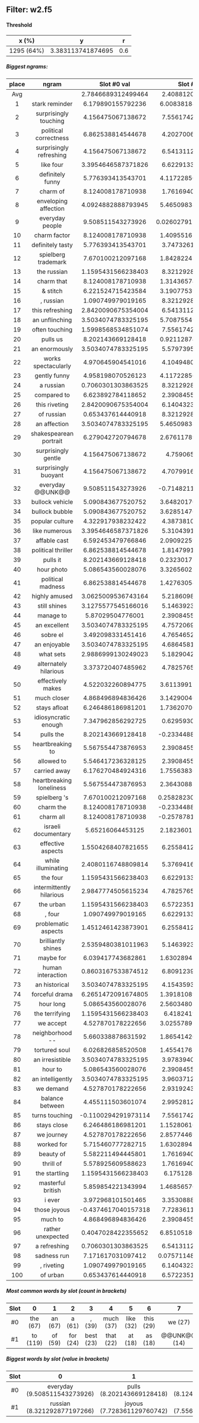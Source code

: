 ## Filter: w2.f5
#### Threshold
x (%) | y | r
:--: | :--: | :--:
1295 (64%) | 3.383113741874695 | 0.6
##### Biggest ngrams:
place | ngram | Slot #0 val | Slot #1 val | sum
:--: | :--: | :--: | :--: | :--: 
Avg | | 2.7846689312499464 | 2.408812039204546 | | 
1 | stark reminder | 6.179890155792236 | 6.0083818435668945 | 12.18827199935913
2 | surprisingly touching | 4.156475067138672 | 7.556174278259277 | 11.71264934539795
3 | political correctness | 6.862538814544678 | 4.202700614929199 | 11.065239429473877
4 | surprisingly refreshing | 4.156475067138672 | 6.541311264038086 | 10.697786331176758
5 | like four | 3.3954646587371826 | 6.622913360595703 | 10.018378019332886
6 | definitely funny | 5.776393413543701 | 4.1172285079956055 | 9.893621921539307
7 | charm of | 8.124008178710938 | 1.761694073677063 | 9.885702252388
8 | enveloping affection | 4.0924882888793945 | 5.4650983810424805 | 9.557586669921875
9 | everyday people | 9.508511543273926 | 0.026027917861938477 | 9.534539461135864
10 | charm factor | 8.124008178710938 | 1.4095516204833984 | 9.533559799194336
11 | definitely tasty | 5.776393413543701 | 3.747326135635376 | 9.523719549179077
12 | spielberg trademark | 7.670100212097168 | 1.8428224325180054 | 9.512922644615173
13 | the russian | 1.1595431566238403 | 8.321292877197266 | 9.480836033821106
14 | charm that | 8.124008178710938 | 1.3143657445907593 | 9.438373923301697
15 | & stitch | 6.221524715423584 | 3.1907753944396973 | 9.412300109863281
16 | , russian | 1.090749979019165 | 8.321292877197266 | 9.41204285621643
17 | this refreshing | 2.8420090675354004 | 6.541311264038086 | 9.383320331573486
18 | an unflinching | 3.5034074783325195 | 5.7087554931640625 | 9.212162971496582
19 | often touching | 1.5998568534851074 | 7.556174278259277 | 9.156031131744385
20 | pulls us | 8.202143669128418 | 0.9211287498474121 | 9.12327241897583
21 | an enormously | 3.5034074783325195 | 5.579739570617676 | 9.083147048950195
22 | works spectacularly | 4.970645904541016 | 4.104948043823242 | 9.075593948364258
23 | gently funny | 4.958198070526123 | 4.1172285079956055 | 9.075426578521729
24 | a russian | 0.7060301303863525 | 8.321292877197266 | 9.027323007583618
25 | compared to | 6.623892784118652 | 2.390845537185669 | 9.014738321304321
26 | this riveting | 2.8420090675354004 | 6.140432357788086 | 8.982441425323486
27 | of russian | 0.653437614440918 | 8.321292877197266 | 8.974730491638184
28 | an affection | 3.5034074783325195 | 5.4650983810424805 | 8.968505859375
29 | shakespearean portrait | 6.279042720794678 | 2.6761178970336914 | 8.95516061782837
30 | surprisingly gentle | 4.156475067138672 | 4.7590651512146 | 8.915540218353271
31 | surprisingly buoyant | 4.156475067138672 | 4.707991600036621 | 8.864466667175293
32 | everyday @@UNK@@ | 9.508511543273926 | -0.7148211002349854 | 8.79369044303894
33 | bullock vehicle | 5.090843677520752 | 3.6482017040252686 | 8.73904538154602
34 | bullock bubble | 5.090843677520752 | 3.6285147666931152 | 8.719358444213867
35 | popular culture | 4.322917938232422 | 4.387381076812744 | 8.710299015045166
36 | like numerous | 3.3954646587371826 | 5.310439109802246 | 8.705903768539429
37 | affable cast | 6.592453479766846 | 2.0909225940704346 | 8.68337607383728
38 | political thriller | 6.862538814544678 | 1.814799189567566 | 8.677338004112244
39 | pulls it | 8.202143669128418 | 0.2323017716407776 | 8.434445440769196
40 | hour photo | 5.086543560028076 | 3.3265602588653564 | 8.413103818893433
41 | political madness | 6.862538814544678 | 1.4276305437088013 | 8.290169358253479
42 | highly amused | 3.0625009536743164 | 5.218609809875488 | 8.281110763549805
43 | still shines | 3.1275577545166016 | 5.146392345428467 | 8.273950099945068
44 | manage to | 5.87029504776001 | 2.390845537185669 | 8.261140584945679
45 | an excellent | 3.5034074783325195 | 4.757206916809082 | 8.260614395141602
46 | sobre el | 3.492098331451416 | 4.765465259552002 | 8.257563591003418
47 | an enjoyable | 3.5034074783325195 | 4.686458110809326 | 8.189865589141846
48 | what sets | 2.9886999130249023 | 5.182904243469238 | 8.17160415649414
49 | alternately hilarious | 3.373720407485962 | 4.782576560974121 | 8.156296968460083
50 | effectively makes | 4.522032260894775 | 3.6113991737365723 | 8.133431434631348
51 | much closer | 4.868496894836426 | 3.1429004669189453 | 8.011397361755371
52 | stays afloat | 6.246486186981201 | 1.7362070083618164 | 7.982693195343018
53 | idiosyncratic enough | 7.347962856292725 | 0.629593014717102 | 7.977555871009827
54 | pulls the | 8.202143669128418 | -0.2334488034248352 | 7.968694865703583
55 | heartbreaking to | 5.567554473876953 | 2.390845537185669 | 7.958400011062622
56 | allowed to | 5.546417236328125 | 2.390845537185669 | 7.937262773513794
57 | carried away | 6.176270484924316 | 1.7556383609771729 | 7.931908845901489
58 | heartbreaking loneliness | 5.567554473876953 | 2.3643088340759277 | 7.931863307952881
59 | spielberg 's | 7.670100212097168 | 0.25828230381011963 | 7.928382515907288
60 | charm the | 8.124008178710938 | -0.2334488034248352 | 7.890559375286102
61 | charm all | 8.124008178710938 | -0.2578781843185425 | 7.866129994392395
62 | israeli documentary | 5.65216064453125 | 2.1823601722717285 | 7.8345208168029785
63 | effective aspects | 1.5504268407821655 | 6.255841255187988 | 7.806268095970154
64 | while illuminating | 2.4080116748809814 | 5.376941680908203 | 7.784953355789185
65 | the four | 1.1595431566238403 | 6.622913360595703 | 7.7824565172195435
66 | intermittently hilarious | 2.9847774505615234 | 4.782576560974121 | 7.7673540115356445
67 | the urban | 1.1595431566238403 | 6.572235107421875 | 7.731778264045715
68 | , four | 1.090749979019165 | 6.622913360595703 | 7.713663339614868
69 | problematic aspects | 1.4512461423873901 | 6.255841255187988 | 7.707087397575378
70 | brilliantly shines | 2.5359480381011963 | 5.146392345428467 | 7.682340383529663
71 | maybe for | 6.039417743682861 | 1.6302894353866577 | 7.669707179069519
72 | human interaction | 0.8603167533874512 | 6.809123992919922 | 7.669440746307373
73 | an historical | 3.5034074783325195 | 4.154359340667725 | 7.657766819000244
74 | forceful drama | 6.2651472091674805 | 1.3918108940124512 | 7.656958103179932
75 | hour long | 5.086543560028076 | 2.5603480339050293 | 7.6468915939331055
76 | the terrifying | 1.1595431566238403 | 6.41824197769165 | 7.577785134315491
77 | we accept | 4.527870178222656 | 3.0255789756774902 | 7.5534491539001465
78 | neighborhood -- | 5.660338878631592 | 1.8654142618179321 | 7.525753140449524
79 | tortured soul | 6.026826858520508 | 1.4554176330566406 | 7.482244491577148
80 | an irresistible | 3.5034074783325195 | 3.978394031524658 | 7.481801509857178
81 | hour to | 5.086543560028076 | 2.390845537185669 | 7.477389097213745
82 | an intelligently | 3.5034074783325195 | 3.960371255874634 | 7.463778734207153
83 | we demand | 4.527870178222656 | 2.931924343109131 | 7.459794521331787
84 | balance between | 4.455111503601074 | 2.995281219482422 | 7.450392723083496
85 | turns touching | -0.1100294291973114 | 7.556174278259277 | 7.446144849061966
86 | stays close | 6.246486186981201 | 1.1528061628341675 | 7.399292349815369
87 | we journey | 4.527870178222656 | 2.8577446937561035 | 7.38561487197876
88 | worked for | 5.715460777282715 | 1.6302894353866577 | 7.345750212669373
89 | beauty of | 5.582211494445801 | 1.761694073677063 | 7.343905568122864
90 | thrill of | 5.578925609588623 | 1.761694073677063 | 7.340619683265686
91 | the startling | 1.1595431566238403 | 6.17512845993042 | 7.33467161655426
92 | masterful british | 5.859854221343994 | 1.4685657024383545 | 7.328419923782349
93 | i ever | 3.972968101501465 | 3.353088855743408 | 7.326056957244873
94 | those joyous | -0.4374617040157318 | 7.728361129760742 | 7.29089942574501
95 | much to | 4.868496894836426 | 2.390845537185669 | 7.259342432022095
96 | rather unexpected | 0.4047028422355652 | 6.8510518074035645 | 7.25575464963913
97 | a refreshing | 0.7060301303863525 | 6.541311264038086 | 7.2473413944244385
98 | sadness run | 7.171617031097412 | 0.07571148872375488 | 7.247328519821167
99 | , riveting | 1.090749979019165 | 6.140432357788086 | 7.231182336807251
100 | of urban | 0.653437614440918 | 6.572235107421875 | 7.225672721862793
##### Most common words by slot (count in brackets)
Slot | 0 | 1 | 2 | 3 | 4 | 5 | 6 | 7 | 8 | 9 | 10 | 11 | 12 | 13 | 14 | 15 | 16 | 17 | 18 | 19 | 20 | 21 | 22 | 23 | 24 | 25 | 26 | 27 | 28 | 29
 :--: | :--: | :--: | :--: | :--: | :--: | :--: | :--: | :--: | :--: | :--: | :--: | :--: | :--: | :--: | :--: | :--: | :--: | :--: | :--: | :--: | :--: | :--: | :--: | :--: | :--: | :--: | :--: | :--: | :--: | :--:
#0 | the (67) | an (67) | a (61) | , (39) | much (37) | like (32) | this (29) | we (27) | of (24) | i (24) | look (19) | charm (18) | bad (15) | @@PAD@@ (14) | 's (13) | seems (12) | hour (11) | " (11) | very (10) | and (10) | what (9) | entertaining (8) | into (8) | definitely (7) | thanks (7) | funny (7) | have (7) | worth (7) | - (7) | political (6)
#1 | to (119) | of (59) | for (24) | best (23) | that (22) | at (18) | as (18) | @@UNK@@ (14) | , (14) | funny (13) | and (13) | makes (11) | the (10) | film (10) | urban (9) | -- (9) | compelling (9) | it (8) | often (8) | under (8) | something (8) | - (8) | enjoyable (7) | ride (7) | you (7) | touching (6) | refreshing (6) | riveting (6) | minor (6) | an (6)
##### Biggest words by slot (value in brackets)
Slot | 0 | 1 | 2 | 3 | 4 | 5 | 6 | 7 | 8 | 9 | 10 | 11 | 12 | 13 | 14 | 15 | 16 | 17 | 18 | 19 | 20 | 21 | 22 | 23 | 24 | 25 | 26 | 27 | 28 | 29
 :--: | :--: | :--: | :--: | :--: | :--: | :--: | :--: | :--: | :--: | :--: | :--: | :--: | :--: | :--: | :--: | :--: | :--: | :--: | :--: | :--: | :--: | :--: | :--: | :--: | :--: | :--: | :--: | :--: | :--: | :--:
#0 | everyday (9.508511543273926) | pulls (8.202143669128418) | charm (8.124008178710938) | spielberg (7.670100212097168) | idiosyncratic (7.347962856292725) | sadness (7.171617031097412) | outlandish (7.0917253494262695) | society (7.048287391662598) | hicks (7.005723476409912) | chance (6.9721784591674805) | smarter (6.939836502075195) | political (6.862538814544678) | denying (6.749303817749023) | heartbreak (6.6339311599731445) | compared (6.623892784118652) | affable (6.592453479766846) | fan (6.290175914764404) | shakespearean (6.279042720794678) | forceful (6.2651472091674805) | stays (6.246486186981201) | & (6.221524715423584) | stark (6.179890155792236) | carried (6.176270484924316) | maybe (6.039417743682861) | tortured (6.026826858520508) | analytical (5.962728500366211) | superstar (5.883481025695801) | manage (5.87029504776001) | masterful (5.859854221343994) | spider (5.84163761138916)
#1 | russian (8.321292877197266) | joyous (7.728361129760742) | touching (7.556174278259277) | unexpected (6.8510518074035645) | interaction (6.809123992919922) | hitchcock (6.767114162445068) | four (6.622913360595703) | urban (6.572235107421875) | refreshing (6.541311264038086) | terrifying (6.41824197769165) | impeccable (6.265175819396973) | aspects (6.255841255187988) | timely (6.207675933837891) | waves (6.1817779541015625) | startling (6.17512845993042) | riveting (6.140432357788086) | reminder (6.0083818435668945) | criminal (5.792774677276611) | unique (5.775156021118164) | unflinching (5.7087554931640625) | meyjes (5.696373462677002) | brave (5.684239387512207) | favor (5.619786262512207) | enormously (5.579739570617676) | minor (5.5357866287231445) | stretches (5.507645606994629) | quaid (5.499587535858154) | return (5.4942193031311035) | freeman (5.476357460021973) | affection (5.4650983810424805)
